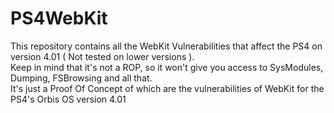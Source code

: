 # PS4WebKit
This repository contains all the WebKit Vulnerabilities that affect the PS4 on version 4.01 ( Not tested on lower versions ).
<br>
Keep in mind that it's not a ROP, so it won't give you access to SysModules, Dumping, FSBrowsing and all that.
<br>
It's just a Proof Of Concept of which are the vulnerabilities of WebKit for the PS4's Orbis OS version 4.01

